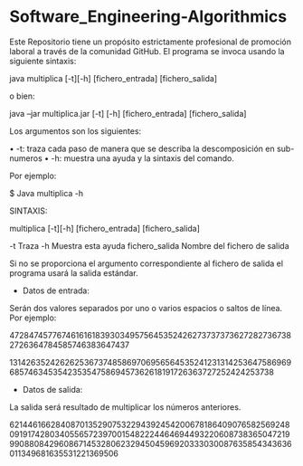 # Software_Engineering-Algorithmics
Este Repositorio tiene un propósito estrictamente profesional de promoción laboral a través de la comunidad GitHub.
El programa se invoca usando la siguiente sintaxis:

java multiplica [-t][-h] [fichero_entrada] [fichero_salida]

o bien:

java –jar multiplica.jar [-t] [-h] [fichero_entrada] [fichero_salida]

Los argumentos son los siguientes:

• -t: traza cada paso de manera que se describa la descomposición en sub-numeros
• -h: muestra una ayuda y la sintaxis del comando. 

Por ejemplo:

$ Java multiplica -h <ENTER>

SINTAXIS:

multiplica [-t][-h] [fichero_entrada] [fichero_salida]

-t Traza
-h Muestra esta ayuda
fichero_salida Nombre del fichero de salida

Si no se proporciona el argumento correspondiente al fichero de salida el programa usará la salida estándar.

- Datos de entrada:

Serán dos valores separados por uno o varios espacios o saltos de línea. Por ejemplo:

4728474577674616161839303495756453524262737373736272827367382726364784585746383647437

13142635242626253673748586970695656453524123131425364758696968574634535423535475869457362618191726363727252424253738

- Datos de salida:

La salida será resultado de multiplicar los números anteriores.

62144616628408701352907532294392454200678186409076582569248091917428034055657239700154822244646944932206087383650472199908808429608671453280623294504596920333030087635854343636011349681635531221369506
